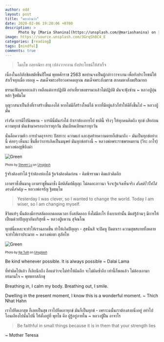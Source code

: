 ```yaml
---
author: odd
layout: post
title: "พระท่านว่า"
date: 2020-02-06 19:20:06 +0700
description: >
      Photo by [Maria Shanina](https://unsplash.com/@mariashanina) on [Unsplash](https://unsplash.com/)
image: https://source.unsplash.com/3GrqSh8C4_E
categories: [reading]
tags: [mindful]
comments: true
---
```

> โมกฺโข กลฺยาณิยา สาธุ เปล่งวาจางาม ยังประโยชน์ให้สำเร็จ

เนื่องในอภิลักขิตสมัยขึ้นปีใหม่ พุทธศักราช 2563 ขอท่านจงเป็นผู้กล่าววาจางาม เพื่อยังประโยชน์ให้สำเร็จทุกเมื่อ เทอญ ~ สมเด็จพระอริยวงศาคตญาณ สมเด็จพระสังฆราช สกลมหาสังฆปริณายก

ธรรมะฟังมาเยอะแล้ว เหลือแต่การปฏิบัติ อย่าเที่ยวขอธรรมะแล้วไม่ปฏิบัติ มันจะฟุ้งซ่าน ~ หลวงปู่อุ่นหล้า ฐิตธัมโม

บุญวาสนาเป็นสิ่งที่เราสร้างขึ้นเองได้ หากไม่มีก็สร้างใหม่ได้ หากที่มีอยู่แล้วก็ทำให้ดียิ่งขึ้นไป ~ หลวงปู่มั่น

เร่งรัด บารมีไปนิพพาน - บารมีนี่มันเร่งได้ ถ้าเราต้องการไป ชาตินี้ จริงๆ ให้ทุกคนคิดถึง ทุกข์ เสียก่อน ความทุกข์ มันเข้ามาครอบงำเราทุกวัน มันเบียดเบียนเราทุกวัน

นั่นคือความหิว การปวดอุจจาระ ปัสสาวะ ความแก่ และสุดท้ายความตายก็เข้ามาถึง - มันเป็นทุกข์อย่างนี้ ค่อยๆ เห็นนะ ขึ้นชื่อว่าการเกิดเป็นมนุษย์ มันทุกข์อย่างนี้ ~ หลวงพ่อพระราชพรหมยาน (วีระ ถาโร) หลวงพ่อฤาษีลิงดำ

![Green](https://source.unsplash.com/CIyDU5WLxxw/400x275)

<sup><sub>Photo by [Steven Lu](https://unsplash.com/@steeeven_l) on [Unsplash](https://unsplash.com/)</sub></sup>

รู้จริงต้องทำได้ รู้จำต้องท่องได้ รู้แจ้งต้องคิดก่อน - คิดพิจราณา คิดแล้วคิดอีก

เอาตราชั่งขึ้นมาดู เอาตราชูขึ้นมาชั่ง มีสติสัมปชัญญะ ไม่ลดละภาวนา จึงจะรู้แจ้งเห็นจริง *ตั้งสติไว้ให้ได้ ตรงนี้สำคัญ* ~ หลวงพ่อจรัญ ฐิตธมฺโม

> Yesterday I was clever, so I wanted to change the world. Today I am wiser, so I am changing myself.

ชีวิตแท้ๆ นั้นต้องมีการสลัดออกตลอดเวลา ยิ่งสลัดออก ยิ่งไม่มีอะไร ยิ่งเบาเท่านั้น มีแต่รู้ล้วนๆ มีการให้ เปี่ยมด้วยปัญญาอันบริสุทธิ์ ~ หลวงปู่แหวน สุจิณโณ

ทุกข์นี่แหละจะทำให้เราฉลาดขึ้น ทำให้เกิดปัญญา - สุขนั่นสิ จะปิดหู ปิดตาเรา ความสุขสบายทั้งหลาย จะทำให้เราประมาท ~ หลวงพ่อชา สุภัทโท

![Green](https://source.unsplash.com/CoREQIuk1qM/400x275)

<sup><sub>Photo by [Ilja Tulit](https://unsplash.com/@iljatulit) on [Unsplash](https://unsplash.com/)</sub></sup>

Be kind whenever possible. It is always possible ~ Dalai Lama

ที่ทำผิดไปแล้ว ก็เลิกนึกถึง ถือแต่ว่าจะไม่ทำให้ผิดอีก จะไม่ผิดซ้ำอีก เท่านี้ก็พอแล้ว ไม่ต้องเอามาทรมานใจ ~ พุทธทาสภิกขุ

Breathing in, I calm my body. Breathing out, I smile.

Dwelling in the present moment, I know this is a wonderful moment. ~ Thich Nhat Hahn

เราไปยึดเอาสุข ก็เลยเป็นสุข เราไปยึดเอาทุกข์ มันก็เป็นทุกข์ - เพราะฉนั้นเราต้องสงบนิ่งอยู่ อย่าไปโอนเอียงไปนั่นไปนี่ ให้ตั้งอยู่ที่ พุทโธ คือ ผู้รู้อยู่ภายใน ~ หลวงปู่ฝั้น อาจาโร

> Be faithful in small things because it is in them that your strength lies

~ Mother Teresa
